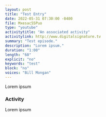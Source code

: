 ```yaml
---
layout: post
title: "Test Entry"
date: 2022-05-31 07:30:00 -0400
file: Mxesac55Puo
type: "youtube"
activitytitle: "An associated activity"
activitylink: http://www.digitalsignature.tv
summary: "Test episode."
description: "Lorem ipsum."
duration: "1:00" 
length: "60"
explicit: "no" 
keywords: "test"
block: "no" 
voices: "Bill Mongan"
---
```


Lorem ipsum

### Activity

Lorem ipsum
